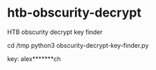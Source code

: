 # htb-obscurity-decrypt
HTB obscurity decrypt key finder


cd /tmp
python3 obscurity-decrypt-key-finder.py

key: alex*******ch
